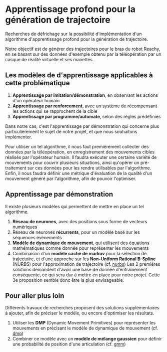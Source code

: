 # Apprentissage profond pour la génération de trajectoire
Recherches de défrichage sur la possibilité d'implémentation d'un algorithme d'apprentissage profond pour la génération de trajectoire.

Notre objectif est de générer des trajectoires pour le bras du robot Reachy, en se basant sur des données d'exemple obtenu par la téléopération par un casque de réalité virtuelle et ses manettes. 

## Les modèles de d'apprentissage applicables à cette problématique
1. **Apprentissage par imitation/démonstration**, en observant les actions d'un opérateur humain
2. **Apprentissage par renforcement**, avec un système de récompensant les actions qui se rapprochent de la cible
3. **Apprentissage par programme/automate**, selon des règles prédéfinies

Dans notre cas, c'est l'apprentissage par démonstration qui concerne plus particulièrement le sujet de notre projet,
et que nous souhaitons implémenter.

Pour utiliser un tel algorithme, il nous faut premièrement collecter des données par la téléopération, en enregistrement des mouvements cibles réalisés par l'opérateur humain.
Il faudra exécuter une certaine variété de mouvements pour couvrir plusieurs situations, ainsi qu'opérer un pré-traitement sur ces données pour les rendre utilisables par l'algorithme.
Enfin, il nous faudra définir une métrique d'évaluation de la qualité d'un mouvement généré par l'algorithme, afin de pouvoir l'optimiser.

## Apprentissage par démonstration
Il existe plusieurs modèles qui permettent de mettre en place un tel algorithme.
1. **Réseau de neurones**, avec des positions sous forme de vecteurs numériques
2. Réseau de neurones **récurrents**, pour un modèle basé sur les séquences évènements
3. **Modèle de dynamique de mouvement**, qui utilisent des équations mathématiques comme donnée pour représenter les mouvements
4. Combinaison d'un **modèle caché de markov** pour la selection de trajectoire, et d'une approche sur les **Non-Uniform Rational B-Spline** (NURBS) pour l'approximation de trajectoire (cf. [nurbs])
Les 2 premières solutions demandent d'avoir une base de donnée d'entraînement conséquente, ce qui sera dur à mettre en place pour notre projet. 
Cette 3e proposition semble donc être la plus envisageable.

## Pour aller plus loin
Différents travaux de recherches proposent des solutions supplémentaires à ajouter, afin de préciser le modèle, ou encore d'optimiser les résultats.
1. Utiliser les **DMP** (Dynamic Movement Primitives) pour représenter les mouvements en précisant le modèle de dynamique de mouvement (cf. [dmp])
2. Combiner ce modèle avec un **modèle de mélange gaussien** pour définir une probabilité de position d'une articulation (cf. [gmm]) 


[nurbs]: https://reader.elsevier.com/reader/sd/pii/S0921889006000212?token=26F0964C179946EE608127CFCBA7FBA13859270CF79230438B896C63DE62A1E8A8EA3832824710F01A02C2D54678FDAB&originRegion=eu-west-1&originCreation=20230104133701
[dmp]: https://pure.mpg.de/rest/items/item_1792287/component/file_3184783/content
[gmm]: https://ieeexplore.ieee.org/document/8081982
